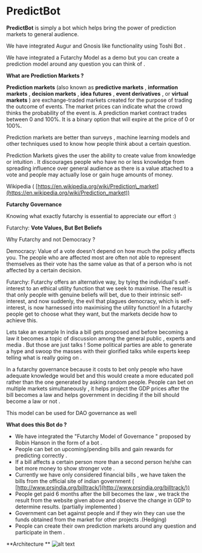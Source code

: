 # PredictBot

**PredictBot** is simply a bot which helps bring the power of prediction markets to general audience.

We have integrated Augur and Gnosis like functionality using Toshi Bot .

We have integrated a Futarchy Model as a demo but you can create a prediction model around any question you can think of .

**What are Prediction Markets ?**

**Prediction markets** (also known as **predictive markets** , **information markets** , **decision markets** , **idea futures** , **event derivatives** , or **virtual markets** ) are exchange-traded markets created for the purpose of trading the outcome of events. The market prices can indicate what the crowd thinks the probability of the event is. A prediction market contract trades between 0 and 100%. It is a binary option that will expire at the price of 0 or 100%.

Prediction markets are better than surveys , machine learning models and other techniques used to know how people think about a certain question.

Prediction Markets gives the user the ability to create value from knowledge or intuition . It discourages people who have no or less knowledge from spreading influence over general audience as there is a value attached to a vote and people may actually lose or gain huge amounts of money.

Wikipedia ( [https://en.wikipedia.org/wiki/Prediction\_market](https://en.wikipedia.org/wiki/Prediction_market))

**Futarchy Governance**

Knowing what exactly futarchy is essential to appreciate our effort :)

Futarchy: **Vote Values, But Bet Beliefs**

Why Futarchy and not Democracy ?

Democracy: Value of a vote doesn&#39;t depend on how much the policy affects you. The people who are affected most are often not able to represent themselves as their vote has the same value as that of a person who is not affected by a certain decision.

Futarchy: Futarchy offers an alternative way, by tying the individual&#39;s self-interest to an ethical utility function that we seek to maximise. The result is that only people with genuine beliefs will bet, due to their intrinsic self-interest, and now suddenly, the evil that plagues democracy, which is self-interest, is now harnessed into maximising the utility function! In a futarchy people get to choose what they want, but the markets decide how to achieve this.

Lets take an example In india a bill gets proposed and before becoming a law it becomes a topic of discussion among the general public , experts and media . But those are just talks ! Some political parties are able to generate a hype and swoop the masses with their glorified talks while experts keep telling what is really going on .

In a futarchy governance because it costs to bet only people who have adequate knowledge would bet and this would create a more educated poll rather than the one generated by asking random people. People can bet on multiple markets simultaneously , it helps project the GDP prices after the bill becomes a law and helps government in deciding if the bill should become a law or not .

This model can be used for DAO governance as well

**What does this Bot do ?**

- We have integrated the &quot;Futarchy Model of Governance &quot; proposed by Robin Hanson in the form of a bot .
- People can bet on upcoming/pending bills and gain rewards for predicting correctly .
- If a bill affects a certain person more than a second person he/she can bet more money to show stronger vote .
- Currently we have only considered financial bills , we have taken the bills from the official site of indian government ( [http://www.prsindia.org/billtrack/](http://www.prsindia.org/billtrack/))
- People get paid 6 months after the bill becomes the law , we track the result from the website given above and observe the change in GDP to determine results. (partially implemented )
- Government can bet against people and if they win they can use the funds obtained from the market for other projects .(Hedging)
- People can create their own prediction markets around any question and participate in them .


**Architecture **
![alt text](https://user-images.githubusercontent.com/19390504/32795142-d946165e-c990-11e7-9197-9a899d54fa00.jpg)
